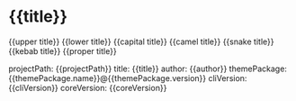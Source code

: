 # {{title}}

{{upper title}}
{{lower title}}
{{capital title}}
{{camel title}}
{{snake title}}
{{kebab title}}
{{proper title}}

projectPath: {{projectPath}}
title: {{title}}
author: {{author}}
themePackage: {{themePackage.name}}@{{themePackage.version}}
cliVersion: {{cliVersion}}
coreVersion: {{coreVersion}}
